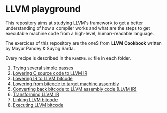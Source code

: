 # LLVM playground
This repository aims at studying LLVM's framework to get a better understanding
of how a compiler works and what are the steps to get executable machine code
from a high-level, human-readable language.

The exercices of this repository are the oneS from **LLVM Cookbook** written by
Mayur Pandey & Suyog Sarda.

Every recipe is described in the `README.md` file in each folder.

1. [Trying several simple passes](1.basic-passes-utilisation/README.md)
2. [Lowering C source code to LLVM IR](2.lower-C-to-IR/README.md)
3. [Lowering IR to LLVM bitcode](3.lower-IR-to-BC/README.md)
4. [Lowering from bitcode to target machine assembly](4.lower-BC-to-ASM/README.md)
5. [Converting back bitcode to LLVM assembly code (LLVM IR)](5.convert-BC-to-IR/README.md)
6. [Transforming LLVM IR](6.transform-IR/README.md)
7. [Linking LLVM bitcode](7.linking-BC/README.md)
8. [Executing LLVM bitcode](8.execution/README.md)